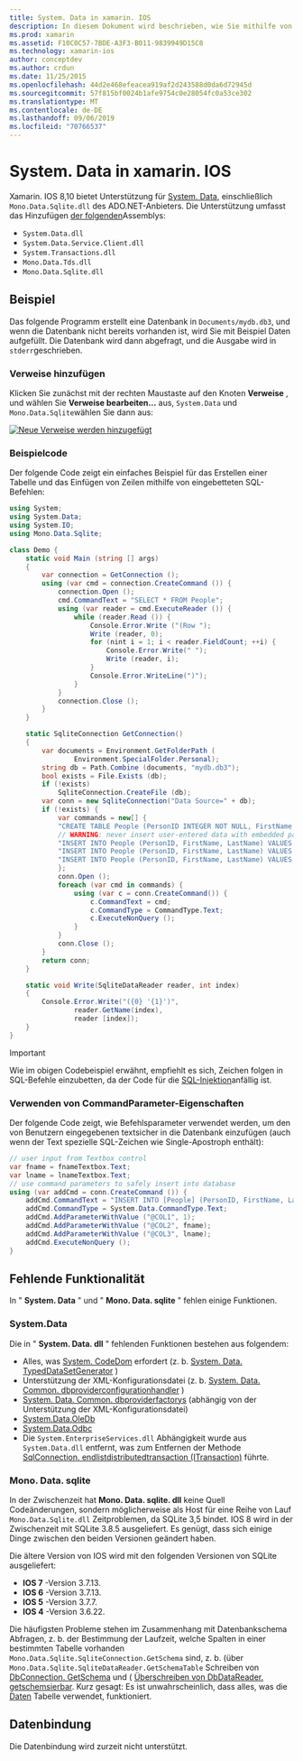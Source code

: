 ```yaml
---
title: System. Data in xamarin. IOS
description: In diesem Dokument wird beschrieben, wie Sie mithilfe von "System. Data" und "Mono. Data. sqlite. dll" auf SQLite-Daten in einer xamarin. IOS-Anwendung zugreifen.
ms.prod: xamarin
ms.assetid: F10C0C57-7BDE-A3F3-B011-9839949D15C8
ms.technology: xamarin-ios
author: conceptdev
ms.author: crdun
ms.date: 11/25/2015
ms.openlocfilehash: 44d2e468efeacea919af2d243588d0da6d72945d
ms.sourcegitcommit: 57f815bf0024b1afe9754c0e28054fc0a53ce302
ms.translationtype: MT
ms.contentlocale: de-DE
ms.lasthandoff: 09/06/2019
ms.locfileid: "70766537"
---
```

# <a name="systemdata-in-xamarinios"></a>System. Data in xamarin. IOS

Xamarin. IOS 8,10 bietet Unterstützung für [System. Data](xref:System.Data), einschließlich `Mono.Data.Sqlite.dll` des ADO.NET-Anbieters. Die Unterstützung umfasst das Hinzufügen [der folgenden](~/cross-platform/internals/available-assemblies.md)Assemblys:

- `System.Data.dll`
- `System.Data.Service.Client.dll`
- `System.Transactions.dll`
- `Mono.Data.Tds.dll`
- `Mono.Data.Sqlite.dll`

<a name="Example" />

## <a name="example"></a>Beispiel

Das folgende Programm erstellt eine Datenbank in `Documents/mydb.db3`, und wenn die Datenbank nicht bereits vorhanden ist, wird Sie mit Beispiel Daten aufgefüllt. Die Datenbank wird dann abgefragt, und die Ausgabe wird in `stderr`geschrieben.

### <a name="add-references"></a>Verweise hinzufügen

Klicken Sie zunächst mit der rechten Maustaste auf den Knoten **Verweise** , und wählen Sie **Verweise bearbeiten...** aus, `System.Data` und `Mono.Data.Sqlite`wählen Sie dann aus:

[![](system.data-images/edit-references-sml.png "Neue Verweise werden hinzugefügt")](system.data-images/edit-references.png#lightbox)

### <a name="sample-code"></a>Beispielcode

Der folgende Code zeigt ein einfaches Beispiel für das Erstellen einer Tabelle und das Einfügen von Zeilen mithilfe von eingebetteten SQL-Befehlen:

```csharp
using System;
using System.Data;
using System.IO;
using Mono.Data.Sqlite;

class Demo {
    static void Main (string [] args)
    {
        var connection = GetConnection ();
        using (var cmd = connection.CreateCommand ()) {
            connection.Open ();
            cmd.CommandText = "SELECT * FROM People";
            using (var reader = cmd.ExecuteReader ()) {
                while (reader.Read ()) {
                    Console.Error.Write ("(Row ");
                    Write (reader, 0);
                    for (nint i = 1; i < reader.FieldCount; ++i) {
                        Console.Error.Write(" ");
                        Write (reader, i);
                    }
                    Console.Error.WriteLine(")");
                }
            }
            connection.Close ();
        }
    }

    static SqliteConnection GetConnection()
    {
        var documents = Environment.GetFolderPath (
                Environment.SpecialFolder.Personal);
        string db = Path.Combine (documents, "mydb.db3");
        bool exists = File.Exists (db);
        if (!exists)
            SqliteConnection.CreateFile (db);
        var conn = new SqliteConnection("Data Source=" + db);
        if (!exists) {
            var commands = new[] {
            "CREATE TABLE People (PersonID INTEGER NOT NULL, FirstName ntext, LastName ntext)",
            // WARNING: never insert user-entered data with embedded parameter values
            "INSERT INTO People (PersonID, FirstName, LastName) VALUES (1, 'First', 'Last')",
            "INSERT INTO People (PersonID, FirstName, LastName) VALUES (2, 'Dewey', 'Cheatem')",
            "INSERT INTO People (PersonID, FirstName, LastName) VALUES (3, 'And', 'How')",
            };
            conn.Open ();
            foreach (var cmd in commands) {
                using (var c = conn.CreateCommand()) {
                    c.CommandText = cmd;
                    c.CommandType = CommandType.Text;
                    c.ExecuteNonQuery ();
                }
            }
            conn.Close ();
        }
        return conn;
    }

    static void Write(SqliteDataReader reader, int index)
    {
        Console.Error.Write("({0} '{1}')",
                reader.GetName(index),
                reader [index]);
    }
}
```

> [!IMPORTANT]
> Wie im obigen Codebeispiel erwähnt, empfiehlt es sich, Zeichen folgen in SQL-Befehle einzubetten, da der Code für die [SQL-Injektion](https://en.wikipedia.org/wiki/SQL_injection)anfällig ist.

### <a name="using-command-parameters"></a>Verwenden von CommandParameter-Eigenschaften

Der folgende Code zeigt, wie Befehlsparameter verwendet werden, um den von Benutzern eingegebenen textsicher in die Datenbank einzufügen (auch wenn der Text spezielle SQL-Zeichen wie Single-Apostroph enthält):

```csharp
// user input from Textbox control
var fname = fnameTextbox.Text;
var lname = lnameTextbox.Text;
// use command parameters to safely insert into database
using (var addCmd = conn.CreateCommand ()) {
    addCmd.CommandText = "INSERT INTO [People] (PersonID, FirstName, LastName) VALUES (@COL1, @COL2, @COL3)";
    addCmd.CommandType = System.Data.CommandType.Text;
    addCmd.AddParameterWithValue ("@COL1", 1);
    addCmd.AddParameterWithValue ("@COL2", fname);
    addCmd.AddParameterWithValue ("@COL3", lname);
    addCmd.ExecuteNonQuery ();
}
```

<a name="Missing_Functionality" />

## <a name="missing-functionality"></a>Fehlende Funktionalität

In " **System. Data** " und " **Mono. Data. sqlite** " fehlen einige Funktionen.

<a name="System.Data" />

### <a name="systemdata"></a><legacyBold>System.Data</legacyBold>

Die in " **System. Data. dll** " fehlenden Funktionen bestehen aus folgendem:

- Alles, was [System. CodeDom](xref:System.CodeDom) erfordert (z. b.  [System. Data. TypedDataSetGenerator](xref:System.Data.TypedDataSetGenerator) )
- Unterstützung der XML-Konfigurationsdatei (z. b.  [System. Data. Common. dbproviderconfigurationhandler](xref:System.Data.Common.DbProviderConfigurationHandler) )
- [System. Data. Common. dbproviderfactorys](xref:System.Data.Common.DbProviderFactories) (abhängig von der Unterstützung der XML-Konfigurationsdatei)
- [System.Data.OleDb](xref:System.Data.OleDb)
- [System.Data.Odbc](xref:System.Data.Odbc)
- Die `System.EnterpriseServices.dll` Abhängigkeit wurde aus `System.Data.dll` entfernt, was zum Entfernen der Methode [SqlConnection. endlistdistributedtransaction (ITransaction)](xref:System.Data.SqlClient.SqlConnection.EnlistDistributedTransaction*) führte.

<a name="Mono.Data.Sqlite" />

### <a name="monodatasqlite"></a>Mono. Data. sqlite

In der Zwischenzeit hat **Mono. Data. sqlite. dll** keine Quell Codeänderungen, sondern möglicherweise als Host für eine Reihe von Lauf `Mono.Data.Sqlite.dll` Zeitproblemen, da SQLite 3,5 bindet. IOS 8 wird in der Zwischenzeit mit SQLite 3.8.5 ausgeliefert. Es genügt, dass sich einige Dinge zwischen den beiden Versionen geändert haben.

Die ältere Version von IOS wird mit den folgenden Versionen von SQLite ausgeliefert:

- **IOS 7** -Version 3.7.13.
- **IOS 6** -Version 3.7.13.
- **IOS 5** -Version 3.7.7.
- **IOS 4** -Version 3.6.22.

Die häufigsten Probleme stehen im Zusammenhang mit Datenbankschema Abfragen, z. b. der Bestimmung der Laufzeit, welche Spalten in einer bestimmten Tabelle vorhanden `Mono.Data.Sqlite.SqliteConnection.GetSchema` sind, z. b. (über `Mono.Data.Sqlite.SqliteDataReader.GetSchemaTable` Schreiben von [DbConnection. GetSchema](xref:System.Data.Common.DbConnection.GetSchema) und ( [Überschreiben von DbDataReader. getschemsierbar](xref:System.Data.Common.DbDataReader.GetSchemaTable). Kurz gesagt: Es ist unwahrscheinlich, dass alles, was die [Daten](xref:System.Data.DataTable) Tabelle verwendet, funktioniert.

<a name="Data_Binding" />

## <a name="data-binding"></a>Datenbindung

Die Datenbindung wird zurzeit nicht unterstützt.
